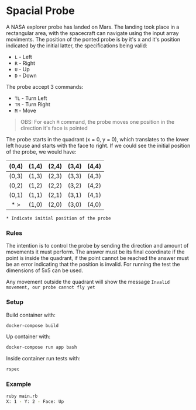 # Spacial Probe

A NASA explorer probe has landed on Mars. The landing took place in a rectangular area, with the spacecraft can navigate using the input array moviments. The position of the ponted probe is by it's x and it's position indicated by the initial latter, the specifications being valid:

- `L` - Left
- `R` - Right
- `U` - Up
- `D` - Down

The probe accept 3 commands:

- `TL` - Turn Left
- `TR` - Turn Right
- `M` - Move

> OBS: For each `M` command, the probe moves one position in the direction it's face is pointed

The probe starts in the quadrant (x = 0, y = 0), which translates to the lower left house and starts with the face to right. If we could see the initial position of the probe, we would have:

| (0,4) |  (1,4) | (2,4) |  (3,4) | (4,4) |
|:-----:|  ----  |  ---- |  ----  |  ---- |
| (0,3) |  (1,3) | (2,3) |  (3,3) | (4,3) |
| (0,2) |  (1,2) | (2,2) |  (3,2) | (4,2) |
| (0,1) |  (1,1) | (2,1) |  (3,1) | (4,1) |
| * >   |  (1,0) | (2,0) |  (3,0) | (4,0) |

`* Indicate initial position of the probe`

### Rules

The intention is to control the probe by sending the direction and amount of movements it must perform. The answer must be its final coordinate if the point is inside the quadrant, if the point cannot be reached the answer must be an error indicating that the position is invalid. For running the test the dimensions of 5x5 can be used.

Any movement outside the quadrant will show the message `Invalid movement, our probe cannot fly yet`

### Setup

Build container with:

```bash
docker-compose build
```

Up container with:

```bash
docker-compose run app bash
```

Inside container run tests with:

```bash
rspec
```

### Example


```bash
ruby main.rb
X: 1 - Y: 2 - Face: Up
```